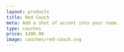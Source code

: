 ```yaml
---
layout: products
title: Red Couch
meta: Add a shot of accent into your room.
type: couches
price: $300.00
image: couches/red-couch.svg
---
```

